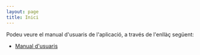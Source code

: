 ```yaml
---
layout: page
title: Inici
---
```


Podeu veure el manual d'usuaris de l'aplicació, a través de l'enllàç següent:
- [Manual d'usuaris](Manual_Usuaris/Manual%20d'usuaris.pdf)
